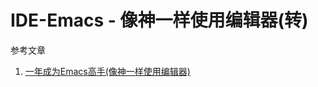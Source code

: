 # IDE-Emacs - 像神一样使用编辑器(转)

参考文章

1. [一年成为Emacs高手(像神一样使用编辑器)](https://blog.csdn.net/redguardtoo/article/details/7222501/)

